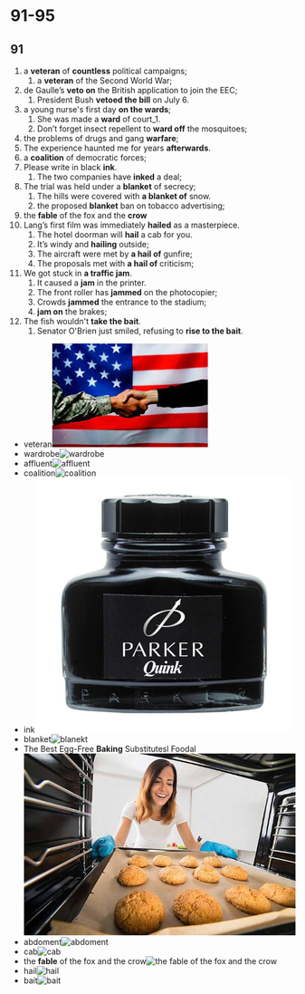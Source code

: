 # 91-95

## 91

1. a **veteran** of **countless** political campaigns;
   1. a **veteran** of the Second World War;
2. de Gaulle’s **veto on** the British application to join the EEC;
   1. President Bush **vetoed the bill** on July 6.
3. a young nurse's first day **on the wards**;
   1. She was made a **ward** of court_1.
   2. Don’t forget insect repellent to **ward off** the mosquitoes;
4. the problems of drugs and gang **warfare**;
5. The experience haunted me for years **afterwards**.
6. a **coalition** of democratic forces;
7. Please write in black **ink**.
   1. The two companies have **inked** a deal;
8. The trial was held under a **blanket** of secrecy;
   1. The hills were covered with **a blanket of** snow.
   2. the proposed **blanket** ban on tobacco advertising;
9. the **fable** of the fox and the **crow**
10. Lang’s first film was immediately **hailed** as a masterpiece.  
    1. The hotel doorman will **hail** a cab for you.
    2. It’s windy and **hailing** outside;
    3. The aircraft were met by **a hail of** gunfire;
    4. The proposals met with **a hail of** criticism;
11. We got stuck in **a traffic jam**.
    1. It caused a **jam** in the printer.
    2. The front roller has **jammed** on the photocopier;
    3. Crowds **jammed** the entrance to the stadium;
    4. **jam on** the brakes;
12. The fish wouldn't **take the bait**.
    1. Senator O'Brien just smiled, refusing to **rise to the bait**.

- veteran![veteran](https://raw.githubusercontent.com/Logible/Image/main/note_image/20220818133345.png)
- wardrobe![wardrobe](https://www.thespruce.com/thmb/23LS086A5UPix0TyUm2EOKCJO4I=/960x640/filters:fill(auto,1)/SPR-Home-best-bedroom-wardrobes-4159019-d00f53c2b02a4d548674819caccf621e.jpg)
- affluent![affluent](https://thesaurus.plus/img/antonyms/100/affluent.png)
- coalition![coalition](https://media.istockphoto.com/photos/teamwork-imagegreen-background-picture-id1150108067?k=20&m=1150108067&s=612x612&w=0&h=wlOn_uNP3PEw7D5e0JX_yPJTQdnPguChnF5eGdMjz6o=)
- ink![20220818135242](https://raw.githubusercontent.com/Logible/Image/main/note_image/20220818135242.png)
- blanket![blanekt](https://media.cnn.com/api/v1/images/stellar/prod/201103120603-blanketweighted-idea-1.jpg?q=w_1700,h_957,x_0,y_0,c_fill)
- The Best Egg-Free **Baking** Substitutesl Foodal![bake](https://raw.githubusercontent.com/Logible/Image/main/note_image/20220818140005.png)
- abdoment![abdoment](https://st2.depositphotos.com/1010613/7257/i/450/depositphotos_72570603-stock-photo-hand-drawing-lines-on-abdomen.jpg)
- cab![cab](https://encrypted-tbn0.gstatic.com/images?q=tbn:ANd9GcR2cJVDiBCHaozjhK9enpFF-psxKox36_wvHfdsxoC6D5nQ8ywEIZdyS59APuYnOGX9DdM&usqp=CAU)
- the **fable** of the fox and the crow![the fable of the fox and the crow](https://media.thefablecottage.com/stories/images/foxcrow-3.jpg)
- hail![hail](https://www.zurich.com/-/media/project/zurich/dotcom/industry-knowledge/tornadoes-hail-and-lightning/images/stage-large-hailstones.jpg?rev=5eb6dd67a6f74afd94710e86f4b33568)
- bait![bait](https://thumbs.dreamstime.com/b/fishing-bait-colorful-concept-two-hooks-vintage-style-isolated-vector-illustration-179677082.jpg)
